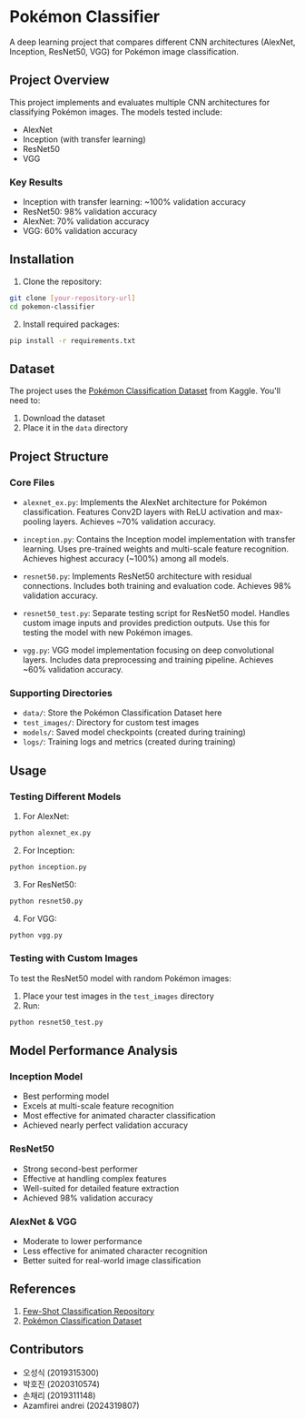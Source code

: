 # Pokémon Classifier

A deep learning project that compares different CNN architectures (AlexNet, Inception, ResNet50, VGG) for Pokémon image classification.

## Project Overview

This project implements and evaluates multiple CNN architectures for classifying Pokémon images. The models tested include:
- AlexNet
- Inception (with transfer learning)
- ResNet50 
- VGG

### Key Results
- Inception with transfer learning: ~100% validation accuracy
- ResNet50: 98% validation accuracy
- AlexNet: 70% validation accuracy
- VGG: 60% validation accuracy

## Installation

1. Clone the repository:
```bash
git clone [your-repository-url]
cd pokemon-classifier
```

2. Install required packages:
```bash
pip install -r requirements.txt
```

## Dataset

The project uses the [Pokémon Classification Dataset](https://www.kaggle.com/datasets/lantian773030/pokemonclassification) from Kaggle. You'll need to:
1. Download the dataset
2. Place it in the `data` directory

## Project Structure

### Core Files
- `alexnet_ex.py`: Implements the AlexNet architecture for Pokémon classification. Features Conv2D layers with ReLU activation and max-pooling layers. Achieves ~70% validation accuracy.

- `inception.py`: Contains the Inception model implementation with transfer learning. Uses pre-trained weights and multi-scale feature recognition. Achieves highest accuracy (~100%) among all models.

- `resnet50.py`: Implements ResNet50 architecture with residual connections. Includes both training and evaluation code. Achieves 98% validation accuracy.

- `resnet50_test.py`: Separate testing script for ResNet50 model. Handles custom image inputs and provides prediction outputs. Use this for testing the model with new Pokémon images.

- `vgg.py`: VGG model implementation focusing on deep convolutional layers. Includes data preprocessing and training pipeline. Achieves ~60% validation accuracy.

### Supporting Directories
- `data/`: Store the Pokémon Classification Dataset here
- `test_images/`: Directory for custom test images
- `models/`: Saved model checkpoints (created during training)
- `logs/`: Training logs and metrics (created during training)

## Usage

### Testing Different Models

1. For AlexNet:
```bash
python alexnet_ex.py
```

2. For Inception:
```bash
python inception.py
```

3. For ResNet50:
```bash
python resnet50.py
```

4. For VGG:
```bash
python vgg.py
```

### Testing with Custom Images

To test the ResNet50 model with random Pokémon images:
1. Place your test images in the `test_images` directory
2. Run:
```bash
python resnet50_test.py
```

## Model Performance Analysis

### Inception Model
- Best performing model
- Excels at multi-scale feature recognition
- Most effective for animated character classification
- Achieved nearly perfect validation accuracy

### ResNet50
- Strong second-best performer
- Effective at handling complex features
- Well-suited for detailed feature extraction
- Achieved 98% validation accuracy

### AlexNet & VGG
- Moderate to lower performance
- Less effective for animated character recognition
- Better suited for real-world image classification

## References

1. [Few-Shot Classification Repository](https://github.com/bochendong/few_shot_classification)
2. [Pokémon Classification Dataset](https://www.kaggle.com/datasets/lantian773030/pokemonclassification)

## Contributors
- 오성식 (2019315300)
- 박호진 (2020310574)
- 손채리 (2019311148)
- Azamfirei andrei (2024319807)
